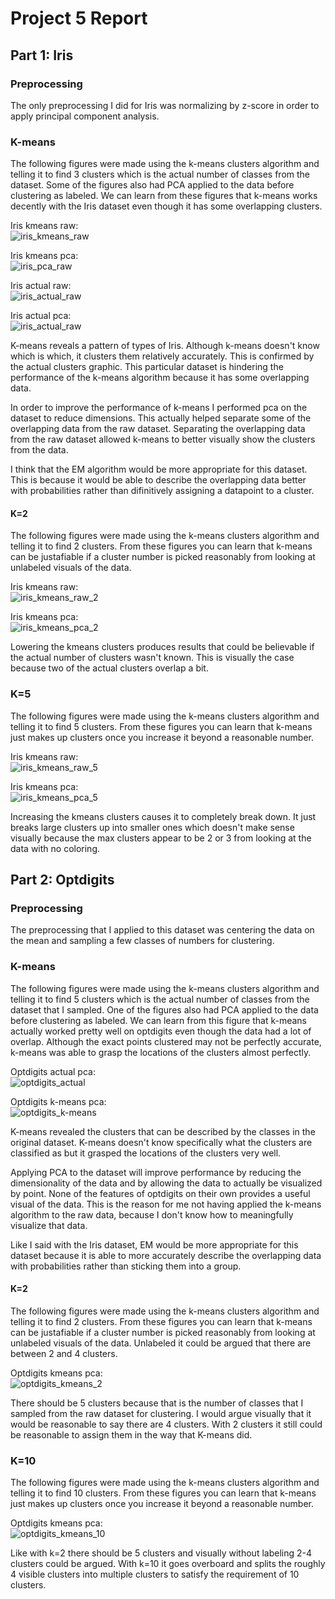 # Project 5 Report

## Part 1: Iris

### Preprocessing
The only preprocessing I did for Iris was normalizing by z-score in order to apply principal component analysis.

### K-means
The following figures were made using the k-means clusters algorithm and telling it to find 3 clusters which is the actual number of classes from the dataset. Some of the figures also had PCA applied to the data before clustering as labeled. We can learn from these figures that k-means works decently with the Iris dataset even though it has some overlapping clusters. 

Iris kmeans raw:\
![iris_kmeans_raw](images/iris_kmeans_raw.png)

Iris kmeans pca:\
![iris_pca_raw](images/iris_kmeans_pca.png)

Iris actual raw:\
![iris_actual_raw](images/iris_actual_raw.png)

Iris actual pca:\
![iris_actual_raw](images/iris_actual_pca.png)

K-means reveals a pattern of types of Iris. Although k-means doesn't know which is which, it clusters them relatively accurately. This is confirmed by the actual clusters graphic. This particular dataset is hindering the performance of the k-means algorithm because it has some overlapping data. 

In order to improve the performance of k-means I performed pca on the dataset to reduce dimensions. This actually helped separate some of the overlapping data from the raw dataset. Separating the overlapping data from the raw dataset allowed k-means to better visually show the clusters from the data.

I think that the EM algorithm would be more appropriate for this dataset. This is because it would be able to describe the overlapping data better with probabilities rather than difinitively assigning a datapoint to a cluster. 

#### K=2
The following figures were made using the k-means clusters algorithm and telling it to find 2 clusters. From these figures you can learn that k-means can be justafiable if a cluster number is picked reasonably from looking at unlabeled visuals of the data.

Iris kmeans raw:\
![iris_kmeans_raw_2](images/iris_kmeans_raw_2.png)

Iris kmeans pca:\
![iris_kmeans_pca_2](images/iris_kmeans_pca_2.png)

Lowering the kmeans clusters produces results that could be believable if the actual number of clusters wasn't known. This is visually the case because two of the actual clusters overlap a bit. 

### K=5
The following figures were made using the k-means clusters algorithm and telling it to find 5 clusters. From these figures you can learn that k-means just makes up clusters once you increase it beyond a reasonable number.

Iris kmeans raw:\
![iris_kmeans_raw_5](images/iris_kmeans_raw_5.png)

Iris kmeans pca:\
![iris_kmeans_pca_5](images/iris_kmeans_pca_5.png)

Increasing the kmeans clusters causes it to completely break down. It just breaks large clusters up into smaller ones which doesn't make sense visually because the max clusters appear to be 2 or 3 from looking at the data with no coloring. 

## Part 2: Optdigits

### Preprocessing
The preprocessing that I applied to this dataset was centering the data on the mean and sampling a few classes of numbers for clustering. 

### K-means
The following figures were made using the k-means clusters algorithm and telling it to find 5 clusters which is the actual number of classes from the dataset that I sampled. One of the figures also had PCA applied to the data before clustering as labeled. We can learn from this figure that k-means actually worked pretty well on optdigits even though the data had a lot of overlap. Although the exact points clustered may not be perfectly accurate, k-means was able to grasp the locations of the clusters almost perfectly.

Optdigits actual pca:\
![optdigits_actual](images/optdigits_actual.png)

Optdigits k-means pca:\
![optdigits_k-means](images/optdigits_kmeans.png)

K-means revealed the clusters that can be described by the classes in the original dataset. K-means doesn't know specifically what the clusters are classified as but it grasped the locations of the clusters very well.

Applying PCA to the dataset will improve performance by reducing the dimensionality of the data and by allowing the data to actually be visualized by point. None of the features of optdigits on their own provides a useful visual of the data. This is the reason for me not having applied the k-means algorithm to the raw data, because I don't know how to meaningfully visualize that data.

Like I said with the Iris dataset, EM would be more appropriate for this dataset because it is able to more accurately describe the overlapping data with probabilities rather than sticking them into a group.

#### K=2
The following figures were made using the k-means clusters algorithm and telling it to find 2 clusters. From these figures you can learn that k-means can be justafiable if a cluster number is picked reasonably from looking at unlabeled visuals of the data. Unlabeled it could be argued that there are between 2 and 4 clusters.

Optdigits kmeans pca:\
![optdigits_kmeans_2](images/optdigits_kmeans_2.png)

There should be 5 clusters because that is the number of classes that I sampled from the raw dataset for clustering. I would argue visually that it would be reasonable to say there are 4 clusters. With 2 clusters it still could be reasonable to assign them in the way that K-means did. 

### K=10
The following figures were made using the k-means clusters algorithm and telling it to find 10 clusters. From these figures you can learn that k-means just makes up clusters once you increase it beyond a reasonable number.

Optdigits kmeans pca:\
![optdigits_kmeans_10](images/optdigits_kmeans_10.png)

Like with k=2 there should be 5 clusters and visually without labeling 2-4 clusters could be argued. With k=10 it goes overboard and splits the roughly 4 visible clusters into multiple clusters to satisfy the requirement of 10 clusters. 